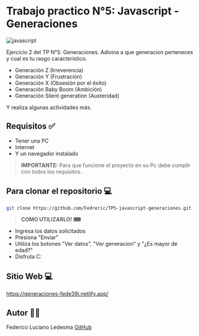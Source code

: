 # Trabajo practico N°5: Javascript - Generaciones

![javascript](https://soyhorizonte.com/wp-content/uploads/2020/10/Javascript-by-SoyHorizonte.jpg)

Ejercicio 2 del TP N°5: Generaciones.
Adivina a que generacion perteneces y cual es tu rasgo caracteristico.

- Generación  Z (Irreverencia)
- Generación  Y (Frustración)
- Generación  X (Obsesión por el éxito)
- Generación  Baby Boom (Ambición)
- Generación  Silent generation (Austeridad)

Y realiza algunas actividades más.

## Requisitos ✅

- Tener una PC
- Internet
- Y un navegador instalado

>**IMPORTANTE:** Para que funcione el proyecto en su Pc debe cumplir con todos los requisitos.

## Para clonar el repositorio 💻

```bash
git clone https://github.com/Fedreric/TP5-javascript-generaciones.git
```
>**COMO UTILIZARLO! ⌨**  
- Ingresa los datos solicitados
- Presiona "Enviar"
- Utiliza los botones "Ver datos", "Ver generacion" y "¿Es mayor de edad?"
- Disfruta C:

## Sitio Web 💻
https://generaciones-fede39i.netlify.app/

## Autor 👨‍💻
 Federico Luciano Ledesma [GitHub](https://github.com/Fedreric)

